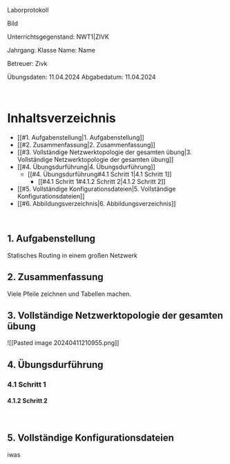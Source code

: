 Laborprotokoll

Bild 

Unterrichtsgegenstand: NWT1|ZIVK

Jahrgang:              Klasse
Name:                  Name

Betreuer:              Zivk

Übungsdaten:           11.04.2024
Abgabedatum:           11.04.2024

<div style="page-break-after: always; visibility: hidden"> \pagebreak </div>

# Inhaltsverzeichnis

- [[#1. Aufgabenstellung|1. Aufgabenstellung]]
- [[#2. Zusammenfassung|2. Zusammenfassung]]
- [[#3. Vollständige Netzwerktopologie der gesamten übung|3. Vollständige Netzwerktopologie der gesamten übung]]
- [[#4. Übungsdurführung|4. Übungsdurführung]]
	- [[#4. Übungsdurführung#4.1 Schritt 1|4.1 Schritt 1]]
		- [[#4.1 Schritt 1#4.1.2 Schritt 2|4.1.2 Schritt 2]]
- [[#5. Vollständige Konfigurationsdateien|5. Vollständige Konfigurationsdateien]]
- [[#6. Abbildungsverzeichnis|6. Abbildungsverzeichnis]]

<div style="page-break-after: always; visibility: hidden"> \pagebreak 
</div>


## 1. Aufgabenstellung

Statisches Routing in einem großen Netzwerk

## 2. Zusammenfassung

Viele Pfeile zeichnen und Tabellen machen.

## 3. Vollständige Netzwerktopologie der gesamten übung

![[Pasted image 20240411210955.png]]


## 4. Übungsdurführung
### 4.1 Schritt 1
#### 4.1.2 Schritt 2


<div style="page-break-after: always; visibility: hidden"> \pagebreak 
</div>

## 5. Vollständige Konfigurationsdateien

iwas
